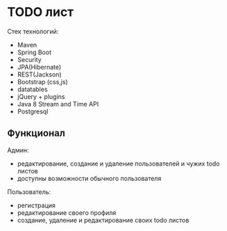 TODO лист
===================
Стек технологий:
* Maven
* Spring Boot
* Security
* JPA(Hibernate)
* REST(Jackson)
* Bootstrap (css,js)
* datatables
* jQuery + plugins
* Java 8 Stream and Time API
* Postgresql

Функционал
----------
Админ:
* редактирование, создание и удаление пользователей и чужих todo листов
* доступны возможности обычного пользователя

Пользователь:
* регистрация
* редактирование своего профиля
* создание, удаление и редактирование своих todo листов

